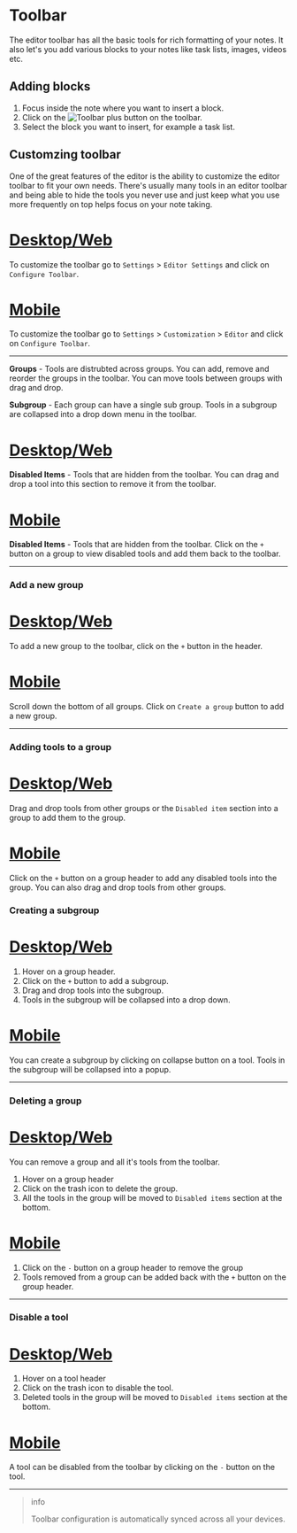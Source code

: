 # Toolbar

The editor toolbar has all the basic tools for rich formatting of your notes. It also let's you add various blocks to your notes like task lists, images, videos etc.

## Adding blocks

1. Focus inside the note where you want to insert a block.
2. Click on the ![Toolbar plus](/toolbar-plus.png) button on the toolbar.
3. Select the block you want to insert, for example a task list.

## Customzing toolbar

One of the great features of the editor is the ability to customize the editor toolbar to fit your own needs. There's usually many tools in an editor toolbar and being able to hide the tools you never use and just keep what you use more frequently on top helps focus on your note taking.

# [Desktop/Web](#/tab/web)

To customize the toolbar go to `Settings` > `Editor Settings` and click on `Configure Toolbar`.

# [Mobile](#/tab/mobile)

To customize the toolbar go to `Settings` > `Customization` > `Editor` and click on `Configure Toolbar`.

---

**Groups** - Tools are distrubted across groups. You can add, remove and reorder the groups in the toolbar. You can move tools between groups with drag and drop.

**Subgroup** - Each group can have a single sub group. Tools in a subgroup are collapsed into a drop down menu in the toolbar.

# [Desktop/Web](#/tab/web)

**Disabled Items** - Tools that are hidden from the toolbar. You can drag and drop a tool into this section to remove it from the toolbar.

# [Mobile](#/tab/mobile)

**Disabled Items** - Tools that are hidden from the toolbar. Click on the `+` button on a group to view disabled tools and add them back to the toolbar.

---

### Add a new group

# [Desktop/Web](#/tab/web)

To add a new group to the toolbar, click on the `+` button in the header.

# [Mobile](#/tab/mobile)

Scroll down the bottom of all groups. Click on `Create a group` button to add a new group.

---

### Adding tools to a group

# [Desktop/Web](#/tab/web)

Drag and drop tools from other groups or the `Disabled item` section into a group to add them to the group.

# [Mobile](#/tab/mobile)

Click on the `+` button on a group header to add any disabled tools into the group. You can also drag and drop tools from other groups.

### Creating a subgroup

# [Desktop/Web](#/tab/web)

1. Hover on a group header.
2. Click on the `+` button to add a subgroup.
3. Drag and drop tools into the subgroup.
4. Tools in the subgroup will be collapsed into a drop down.

# [Mobile](#/tab/mobile)

You can create a subgroup by clicking on collapse button on a tool. Tools in the subgroup will be collapsed into a popup.

---

### Deleting a group

# [Desktop/Web](#/tab/web)

You can remove a group and all it's tools from the toolbar.

1. Hover on a group header
2. Click on the trash icon to delete the group.
3. All the tools in the group will be moved to `Disabled items` section at the bottom.

# [Mobile](#/tab/mobile)

1. Click on the `-` button on a group header to remove the group
2. Tools removed from a group can be added back with the `+` button on the group header.

---

### Disable a tool

# [Desktop/Web](#/tab/web)

1. Hover on a tool header
2. Click on the trash icon to disable the tool.
3. Deleted tools in the group will be moved to `Disabled items` section at the bottom.

# [Mobile](#/tab/mobile)

A tool can be disabled from the toolbar by clicking on the `-` button on the tool.

---

> info
>
> Toolbar configuration is automatically synced across all your devices.
